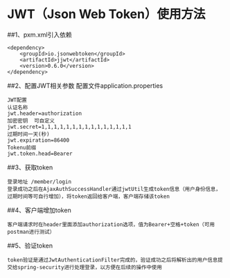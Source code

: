 # JWT（Json Web Token）使用方法
##1、pxm.xml引入依赖

    <dependency>
        <groupId>io.jsonwebtoken</groupId>
        <artifactId>jjwt</artifactId>
        <version>0.6.0</version>
    </dependency>
    
##2、配置JWT相关参数 配置文件application.properties

    JWT配置
    认证名称
    jwt.header=authorization
    加密密钥  可自定义
    jwt.secret=1,1,1,1,1,1,1,1,1,1,1,1,1,1,1
    过期时间一天(秒)
    jwt.expiration=86400
    Tokenu前缀
    jwt.token.head=Bearer
    
##3、获取token

    登录地址 /member/login
    登录成功之后在AjaxAuthSuccessHandler通过jwtUtil生成token信息（用户身份信息，过期时间等可自行增加），将token返回给客户端，客户端存储该token
    
##4、客户端增加token

    客户端请求时在header里面添加authorization选项，值为Bearer+空格+token（可用postman进行测试）
    
##5、验证token

    token验证是通过JwtAuthenticationFilter完成的，验证成功之后将解析出的用户信息提交给spring-security进行处理登录，以方便在后续的操作中使用
    
        